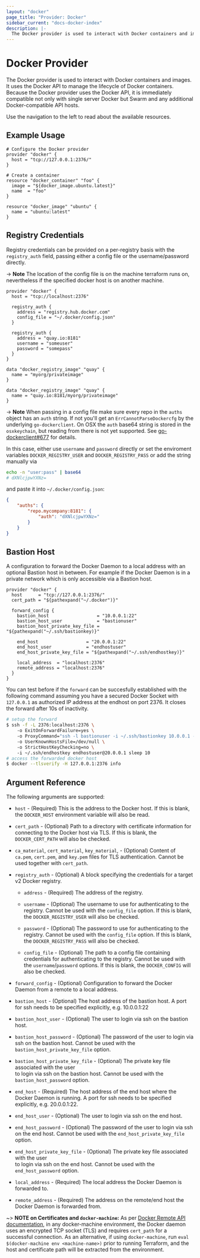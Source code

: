 ```yaml
---
layout: "docker"
page_title: "Provider: Docker"
sidebar_current: "docs-docker-index"
description: |-
  The Docker provider is used to interact with Docker containers and images.
---
```


# Docker Provider

The Docker provider is used to interact with Docker containers and images.
It uses the Docker API to manage the lifecycle of Docker containers. Because
the Docker provider uses the Docker API, it is immediately compatible not
only with single server Docker but Swarm and any additional Docker-compatible
API hosts.

Use the navigation to the left to read about the available resources.

## Example Usage

```hcl
# Configure the Docker provider
provider "docker" {
  host = "tcp://127.0.0.1:2376/"
}

# Create a container
resource "docker_container" "foo" {
  image = "${docker_image.ubuntu.latest}"
  name  = "foo"
}

resource "docker_image" "ubuntu" {
  name = "ubuntu:latest"
}
```

## Registry Credentials

Registry credentials can be provided on a per-registry basis with the `registry_auth`
field, passing either a config file or the username/password directly.

-> **Note**
The location of the config file is on the machine terraform runs on, nevertheless if the specified docker host is on another machine.

``` hcl
provider "docker" {
  host = "tcp://localhost:2376"

  registry_auth {
    address = "registry.hub.docker.com"
    config_file = "~/.docker/config.json"
  }

  registry_auth {
    address = "quay.io:8181"
    username = "someuser"
    password = "somepass"
  }
}

data "docker_registry_image" "quay" {
  name = "myorg/privateimage"
}

data "docker_registry_image" "quay" {
  name = "quay.io:8181/myorg/privateimage"
}
```

-> **Note**
When passing in a config file make sure every repo in the `auths` object has
an `auth` string. If not you'll get an `ErrCannotParseDockercfg` by the underlying `go-dockerclient`. On OSX the `auth` base64 string is stored in the `osxkeychain`, but reading from there is not yet supported. See [go-dockerclient#677](https://github.com/fsouza/go-dockerclient/issues/677) for details. 

In this case, either use `username` and `password` directly or set the enviroment variables `DOCKER_REGISTRY_USER` and `DOCKER_REGISTRY_PASS` or add the string manually via

```sh
echo -n "user:pass" | base64
# dXNlcjpwYXNz=
``` 

and paste it into `~/.docker/config.json`:

```json
{
	"auths": {
		"repo.mycompany:8181": {
			"auth": "dXNlcjpwYXNz="
		}
	}	
}
```

## Bastion Host

A configuration to forward the Docker Daemon to a local address with an optional
Bastion host in between. For example if the Docker Daemon is in a private network which is only 
accessible via a Bastion host.

```hcl
provider "docker" {
  host      = "tcp://127.0.0.1:2376/"
  cert_path = "${pathexpand("~/.docker")}"
  
  forward_config {
    bastion_host                  = "10.0.0.1:22"
    bastion_host_user             = "bastionuser"
    bastion_host_private_key_file = "${pathexpand("~/.ssh/bastionkey)}"

    end_host                  = "20.0.0.1:22"
    end_host_user             = "endhostuser"
    end_host_private_key_file = "${pathexpand("~/.ssh/endhostkey)}"

    local_address  = "localhost:2376"
    remote_address = "localhost:2376"
  }
}
```

You can test before if the `forward` can be succesfully established with the following
command assuming you have a secured Docker Socket with `127.0.0.1` as authorized IP address
at the endhost on port 2376. It closes the forward after 10s of inactivity.

```sh
# setup the forward
$ ssh -f -L 2376:localhost:2376 \ 
    -o ExitOnForwardFailure=yes \ 
    -o ProxyCommand="ssh -l bastionuser -i ~/.ssh/bastionkey 10.0.0.1 -W %h:%p" \ 
    -o UserKnownHostsFile=/dev/null \ 
    -o StrictHostKeyChecking=no \ 
    -i ~/.ssh/endhostkey endhostuser@20.0.0.1 sleep 10
# access the forwarded docker host
$ docker --tlsverify -H 127.0.0.1:2376 info
```

## Argument Reference

The following arguments are supported:

* `host` - (Required) This is the address to the Docker host. If this is
  blank, the `DOCKER_HOST` environment variable will also be read.

* `cert_path` - (Optional) Path to a directory with certificate information
  for connecting to the Docker host via TLS. If this is blank, the
  `DOCKER_CERT_PATH` will also be checked.

* `ca_material`, `cert_material`, `key_material`, - (Optional) Content of `ca.pem`, `cert.pem`, and `key.pem` files
  for TLS authentication. Cannot be used together with `cert_path`.

* `registry_auth` - (Optional) A block specifying the credentials for a target
  v2 Docker registry.
   
  * `address` - (Required) The address of the registry.
 
  * `username` - (Optional) The username to use for authenticating to the registry.
  Cannot be used with the `config_file` option. If this is blank, the `DOCKER_REGISTRY_USER`
  will also be checked.
 
  * `password` - (Optional) The password to use for authenticating to the registry.
  Cannot be used with the `config_file` option. If this is blank, the `DOCKER_REGISTRY_PASS`
  will also be checked.
 
  * `config_file` - (Optional) The path to a config file containing credentials for
  authenticating to the registry. Cannot be used with the `username`/`password` options.
  If this is blank, the `DOCKER_CONFIG` will also be checked.
 
 * `forward_config` - (Optional) Configuration to forward the Docker Daemon from a remote to a 
local address.
   
  * `bastion_host` - (Optional) The host address of the bastion host. A port for ssh needs
  to be specified explicitly, e.g. 10.0.0.1:22
  
  * `bastion_host_user` - (Optional) The user to login via ssh on the bastion host.
  
  * `bastion_host_password` - (Optional) The password of the user to login via ssh on the 
  bastion host. Cannot be used with the `bastion_host_private_key_file` option.
  
  * `bastion_host_private_key_file` - (Optional) The private key file associated with the user  
  to login via ssh on the bastion host. Cannot be used with the `bastion_host_password` option.
  
  * `end_host` - (Required) The host address of the end host where the Docker 
  Daemon is running. A port for ssh needs to be specified explicitly, e.g. 20.0.0.1:22.
  
  * `end_host_user` - (Optional) The user to login via ssh on the end host.
  
  * `end_host_password` - (Optional) The password of the user to login via ssh on the 
  end host. Cannot be used with the `end_host_private_key_file` option.
  
  * `end_host_private_key_file` - (Optional) The private key file associated with the user  
  to login via ssh on the end host. Cannot be used with the `end_host_password` option.
  
  * `local_address` - (Required) The local address the Docker Daemon is forwarded to.
  
  * `remote_address` - (Required) The address on the remote/end host the Docker Daemon is 
  forwarded from.
 

~> **NOTE on Certificates and `docker-machine`:**  As per [Docker Remote API
documentation](https://docs.docker.com/engine/reference/api/docker_remote_api/),
in any docker-machine environment, the Docker daemon uses an encrypted TCP
socket (TLS) and requires `cert_path` for a successful connection. As an alternative,
if using `docker-machine`, run `eval $(docker-machine env <machine-name>)` prior
to running Terraform, and the host and certificate path will be extracted from
the environment.
